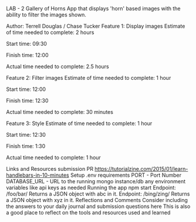 LAB - 2
Gallery of Horns
App that displays 'horn' based images with the ability to filter the images shown.

Author: Terrell Douglas / Chase Tucker
Feature 1: Display images
Estimate of time needed to complete: 2 hours

Start time: 09:30

Finish time: 12:00

Actual time needed to complete: 2.5 hours

Feature 2: Filter images
Estimate of time needed to complete: 1 hour

Start time: 12:00

Finish time: 12:30

Actual time needed to complete: 30 minutes

Feature 3: Style
Estimate of time needed to complete: 1 hour

Start time: 12:30

Finish time: 1:30

Actual time needed to complete: 1 hour

Links and Resources
submission PR
https://tutorialzine.com/2015/01/learn-handlebars-in-10-minutes
Setup
.env requirements
PORT - Port Number
DATABASE_URL - URL to the running mongo instance/db
any environment variables like api keys as needed
Running the app
npm start
Endpoint: /foo/bar/
Returns a JSON object with abc in it.
Endpoint: /bing/zing/
Returns a JSON object with xyz in it.
Reflections and Comments
Consider including the answers to your daily journal and submission questions here
This is also a good place to reflect on the tools and resources used and learned